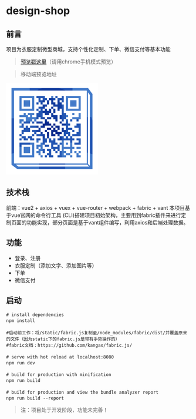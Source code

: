 # design-shop
## 前言 ##
项目为衣服定制微型商城，支持个性化定制、下单、微信支付等基本功能

> [预览戳这里](http://www.eseeto.com/)（请用chrome手机模式预览）

> 移动端预览地址

<img src="https://raw.githubusercontent.com/faymi/static-repository/master/images/1542639064.png" width="250" height="250"/>


## 技术栈 ##

前端：vue2 + axios + vuex + vue-router + webpack + fabric + vant
本项目基于vue官网的命令行工具 (CLI)搭建项目初始架构，主要用到fabric插件来进行定制页面的功能实现，部分页面是基于vant组件编写，利用axios和后端处理数据。
## 功能 ##

 - 登录、注册
 - 衣服定制（添加文字、添加图片等）
 - 下单
 - 微信支付

## 启动 ##

    # install dependencies
    npm install

	#启动前工作：将/static/fabric.js复制至/node_modules/fabric/dist/并覆盖原来的文件（因为static下的fabric.js是带有手势操作的）
	#fabric文档：https://github.com/kangax/fabric.js/

	# serve with hot reload at localhost:8080
	npm run dev

	# build for production with minification
	npm run build

	# build for production and view the bundle analyzer report
	npm run build --report


> 注：项目处于开发阶段，功能未完善！


  [1]: http://unique.vesstack.com